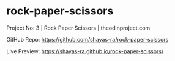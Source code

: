 # rock-paper-scissors
Project No: 3 | Rock Paper Scissors | theodinproject.com

GitHub Repo: https://github.com/shayas-ra/rock-paper-scissors

Live Preview: https://shayas-ra.github.io/rock-paper-scissors/


